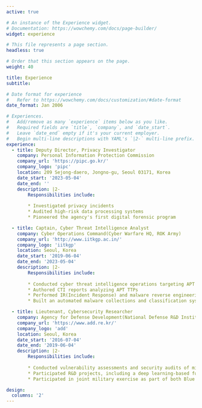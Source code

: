 ```yaml
---
active: true

# An instance of the Experience widget.
# Documentation: https://wowchemy.com/docs/page-builder/
widget: experience

# This file represents a page section.
headless: true

# Order that this section appears on the page.
weight: 40

title: Experience
subtitle:

# Date format for experience
#   Refer to https://wowchemy.com/docs/customization/#date-format
date_format: Jan 2006

# Experiences.
#   Add/remove as many `experience` items below as you like.
#   Required fields are `title`, `company`, and `date_start`.
#   Leave `date_end` empty if it's your current employer.
#   Begin multi-line descriptions with YAML's `|2-` multi-line prefix.
experience:
  - title: Deputy Director, Privacy Investigator
    company: Personal Information Protection Commission
    company_url: 'https://pipc.go.kr/'
    company_logo: 'pipc'
    location: 209 Sejong-daero, Jongno-gu, Seoul 03171, Korea
    date_start: '2023-05-04'
    date_end: ''
    description: |2-
        Responsibilities include:
        
        * Investigated privacy incidents
        * Audited high-risk data processing systems
        * Pioneered the agency's first digital forensic program

  - title: Captain, Cyber Threat Intelligence Analyst
    company: Cyber Operations Command(Cyber Warfare HQ, ROK Army)
    company_url: 'http://www.iitkgp.ac.in/'
    company_logo: 'iitkgp'
    location: Seoul, Korea
    date_start: '2019-06-04'
    date_end: '2023-05-04'
    description: |2-
        Responsibilities include:
        
        * Conducted cyber threat intelligence operations targeting APT groups
        * Authored CTI reports analyzing APT TTPs
        * Performed IR(Incident Response) and malware reverse engineering 
        * Built an automated malware collections and classification systems using Python, Yara rules

  - title: Lieutenant, Cybersecurity Researcher
    company: Agency for Defense Development(National Defense R&D Institute of Korea)
    company_url: 'https://www.add.re.kr/'
    company_logo: 'add'
    location: Seoul, Korea
    date_start: '2016-07-04'
    date_end: '2019-06-04'
    description: |2-
        Responsibilities include:
		
        * Conducted vulnerability assessments and security audits of military information systems
	    * Participated R&D projects, including a deep learning-based fuzzer
	    * Participated in joint military exercise as part of both Blue Team and the Red Team

design:
  columns: '2'
---
```

